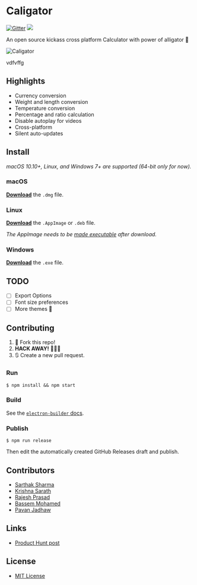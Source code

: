 # Caligator
[![Gitter](https://badges.gitter.im/Caligatorapp/community.svg)](https://gitter.im/Caligatorapp/community?utm_source=badge&utm_medium=badge&utm_campaign=pr-badge) ![](https://travis-ci.org/sarthology/caligator.svg?branch=master)
 

An open source kickass cross platform Calculator with power of alligator 🐊


![Caligator](https://user-images.githubusercontent.com/3650216/73049879-f2a96300-3ea3-11ea-863e-1c871617059a.png)


vdfvffg
## Highlights

- Currency conversion
- Weight and length conversion
- Temperature conversion
- Percentage and ratio calculation
- Disable autoplay for videos
- Cross-platform
- Silent auto-updates

## Install

*macOS 10.10+, Linux, and Windows 7+ are supported (64-bit only for now).*

### macOS

[**Download**](https://github.com/sarthology/caligator/releases/latest) the `.dmg` file.

### Linux

[**Download**](https://github.com/sarthology/caligator/releases/latest) the `.AppImage` or `.deb` file.

*The AppImage needs to be [made executable](http://discourse.appimage.org/t/how-to-make-an-appimage-executable/80) after download.*

### Windows

[**Download**](https://github.com/sarthology/caligator/releases/latest) the `.exe` file.


## TODO
- [ ] Export Options
- [ ] Font size preferences
- [ ] More themes 🎉

## Contributing

1. 🍴 Fork this repo!
2. **HACK AWAY!** 🔨🔨🔨
3. 🔃 Create a new pull request.



### Run

```
$ npm install && npm start
```

### Build

See the [`electron-builder` docs](https://www.electron.build/multi-platform-build).

### Publish

```
$ npm run release
```

Then edit the automatically created GitHub Releases draft and publish.

## Contributors

- [Sarthak Sharma](https://github.com/sarthology)
- [Krishna Sarath](https://github.com/SarathSantoshDamaraju)
- [Rajesh Prasad](https://github.com/Stereoraj)
- [Bassem Mohamed](https://github.com/BassemMohamed)
- [Pavan Jadhaw](https://github.com/pavanjadhaw)

## Links

- [Product Hunt post](https://www.producthunt.com/posts/caligator)

## License

- [MIT License](https://github.com/sarthology/caligator/blob/master/license.md)
